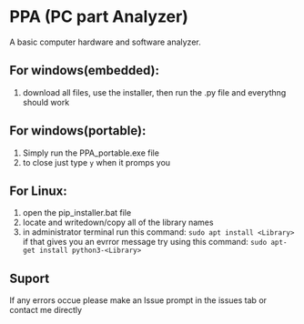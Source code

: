 # PPA (PC part Analyzer)
A basic computer hardware and software analyzer.

## For windows(embedded):
1. download all files, use the installer, then run the .py file and everythng should work

## For windows(portable):
1. Simply run the PPA_portable.exe file
2. to close just type ```y``` when it promps you

## For Linux:
1. open the pip_installer.bat file
2. locate and writedown/copy all of the library names
3. in administrator terminal run this command: ```sudo apt install <Library>``` if that gives you an evrror message try using this command: ```sudo apt-get install python3-<Library>```

## Suport
If any errors occue please make an Issue prompt in the issues tab or contact me directly
